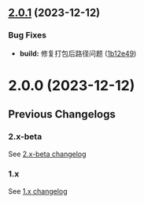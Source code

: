 ## [2.0.1](https://github.com/SoulLyoko/yusui-tools/compare/f2156f86115f76db101f3270f9237c6acf4ee642...v2.0.1) (2023-12-12)


### Bug Fixes

* **build:** 修复打包后路径问题 ([1b12e49](https://github.com/SoulLyoko/yusui-tools/commit/1b12e49d5e6a82bf7ac7ea296d5e844cb8293472))



# 2.0.0 (2023-12-12)

## Previous Changelogs

### 2.x-beta

See [2.x-beta changelog](./changelogs/CHANGELOG-2-beta.md)

### 1.x

See [1.x changelog](./changelogs/CHANGELOG-1.md)
